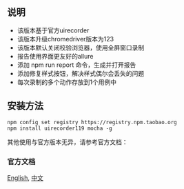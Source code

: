 ## 说明
- 该版本基于官方uirecorder
- 该版本升级chromedriver版本为123
- 该版本默认关闭校验浏览器，使用全屏窗口录制
- 报告使用界面更友好的allure
- 添加 npm run report 命令，生成并打开报告
- 添加修复样式按钮，解决样式偶尔会丢失的问题
- 每次录制的多个动作存放到1个用例中

## 安装方法

```shell
npm config set registry https://registry.npm.taobao.org
npm install uirecorder119 mocha -g
```

其他使用与官方版本无异，请参考官方文档：

### 官方文档
[English](README_en.md), [中文](README_zh-cn.md)